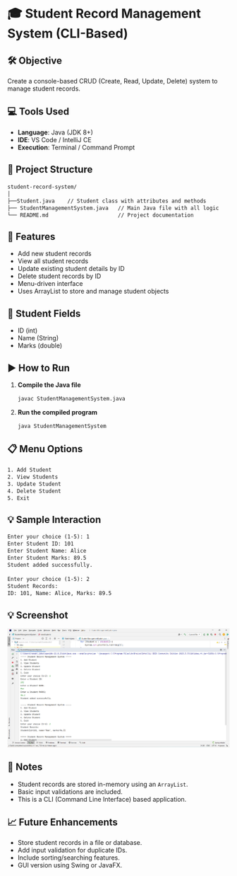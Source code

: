 
# 🎓 Student Record Management System (CLI-Based)

## 🛠️ Objective
Create a console-based CRUD (Create, Read, Update, Delete) system to manage student records.

## 💻 Tools Used
- **Language**: Java (JDK 8+)
- **IDE**: VS Code / IntelliJ CE
- **Execution**: Terminal / Command Prompt

## 📂 Project Structure

```
student-record-system/
│
├──Student.java    // Student class with attributes and methods
├── StudentManagementSystem.java   // Main Java file with all logic
└── README.md                      // Project documentation
```

## 🚀 Features

- Add new student records
- View all student records
- Update existing student details by ID
- Delete student records by ID
- Menu-driven interface
- Uses ArrayList to store and manage student objects

## 🧾 Student Fields

- ID (int)
- Name (String)
- Marks (double)

## ▶️ How to Run

1. **Compile the Java file**
   ```bash
   javac StudentManagementSystem.java
   ```

2. **Run the compiled program**
   ```bash
   java StudentManagementSystem
   ```

## 📋 Menu Options

```
1. Add Student
2. View Students
3. Update Student
4. Delete Student
5. Exit
```

## 💡 Sample Interaction

```
Enter your choice (1-5): 1
Enter Student ID: 101
Enter Student Name: Alice
Enter Student Marks: 89.5
Student added successfully.

Enter your choice (1-5): 2
Student Records:
ID: 101, Name: Alice, Marks: 89.5
```

## 💡 Screenshot

![Screenshot](https://github.com/RAMAKRISHNA3488/Task-2-Student-Record-Management-System/blob/master/screensort/Screenshot%202025-08-05%20153256.png)
## 📌 Notes

- Student records are stored in-memory using an `ArrayList`.
- Basic input validations are included.
- This is a CLI (Command Line Interface) based application.

## 📈 Future Enhancements

- Store student records in a file or database.
- Add input validation for duplicate IDs.
- Include sorting/searching features.
- GUI version using Swing or JavaFX.
